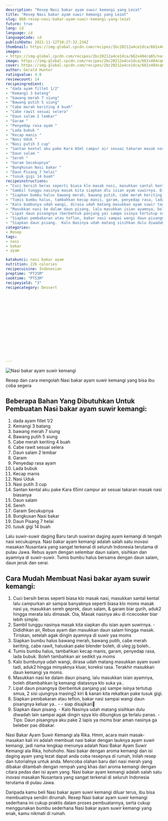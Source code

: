 ```yaml
---
description: "Resep Nasi bakar ayam suwir kemangi yang Lezat"
title: "Resep Nasi bakar ayam suwir kemangi yang Lezat"
slug: 860-resep-nasi-bakar-ayam-suwir-kemangi-yang-lezat
future: true
lang: id
language: id
languageCode: id
publishDate: 2021-11-12T10:27:32.234Z 
thumbnail: https://img-global.cpcdn.com/recipes/2bc20212a4ce1dca/682x484cq65/nasi-bakar-ayam-suwir-kemangi-foto-resep-utama.png
images:
- https://img-global.cpcdn.com/recipes/2bc20212a4ce1dca/682x484cq65/nasi-bakar-ayam-suwir-kemangi-foto-resep-utama.png
image: https://img-global.cpcdn.com/recipes/2bc20212a4ce1dca/682x484cq65/nasi-bakar-ayam-suwir-kemangi-foto-resep-utama.png
cover: https://img-global.cpcdn.com/recipes/2bc20212a4ce1dca/682x484cq65/nasi-bakar-ayam-suwir-kemangi-foto-resep-utama.png
author: Gerald Hunter
ratingvalue: 4.8
reviewcount: 14
recipeingredient:
- "dada ayam fillet 1/2"
- "Kemangi 3 batang"
- "bawang merah 7 siung"
- "Bawang putih 5 siung"
- "Cabe merah keriting 4 buah"
- "Cabe rawit sesuai selera"
- "Daun salam 2 lembar"
- "Garam "
- "Penyedap rasa ayam "
- "Lada bubuk "
- "Kecap manis "
- "Nasi Uduk "
- "Nasi putih 3 cup"
- "Santan kental aku pake Kara 65ml campur air sesuai takaran masak nasi biasanya "
- "Daun salam "
- "Sereh "
- "Garam Secukupnya"
- "Bungkusan Nasi bakar "
- "Daun Pisang 7 helai"
- "tusuk gigi 14 buah"
recipeinstructions:
- "Cuci bersih beras seperti biasa klo masak nasi, masukkan santal kental lalu campurkan air sampai banyaknya seperti biasa klo moms masak nasi ya, masukkan sereh geprek, daun salam, &amp; garam biar gurih, aduk2 hingga merata lalu dimasak. Oia, Masak nasinya aku di ricecooker biar lebih simple."
- "Sambil tunggu nasinya masak kita siapkan dlu isian ayam suwirnya. Dididhkan air, Rebus ayam dan masukkan daun salam hingga masak. Tiriskan, setelah agak dingin ayamnya di suwir yaa moms"
- "Siapkan bumbu halus bawang merah, bawang putih, cabe merah keriting, cabe rawit, haluskan pake blender boleh, di uleg jg boleh.."
- "Tumis bumbu halus, tambahkan kecap manis, garam, penyedap rasa, lada bubuk. Boleh tambahkan air sedikit ya moms"
- "Kalo bumbunya udah wangi, dirasa udah matang masukkan ayam suwir tadi, aduk2 hingga minyaknya kluar, koreksi rasa. Terakhir masukkan daun kemangi ya moms."
- "Masukkan nasi ke dalam daun pisang, lalu masukkan isian ayamnya, boleh ditambahkan lg kemangi diatasnya klo suka ya.."
- "Lipat daun pisangnya (berbentuk panjang ya) sampe isinya tertutup smua, 2 sisi ujungnya masing2 kiri &amp; kanan kita rekatkan pake tusuk gigi."
- "Siapkan pembakaran atau teflon, bakar nasi sampai wangi daun pisangnya keluar ya..   siap disajikan🤤"
- "Siapkan daun pisang.  Kalo Nasinya udah matang sisihkan dulu diwadah lain sampai agak dingin spya klo dibungkus ga terlalu panas. Tips: Daun pisangnya aku pake 2 lapis ya moms biar aman nasinya ga beleber pas dibakar."
categories:
- Resep
tags:
- nasi
- bakar
- ayam

katakunci: nasi bakar ayam 
nutrition: 226 calories
recipecuisine: Indonesian
preptime: "PT25M"
cooktime: "PT53M"
recipeyield: "3"
recipecategory: Dessert


     
    
    
    
    
    
    
    
    
    
    
      
    
---
```



![Nasi bakar ayam suwir kemangi](https://img-global.cpcdn.com/recipes/2bc20212a4ce1dca/682x484cq65/nasi-bakar-ayam-suwir-kemangi-foto-resep-utama.png)

Resep dan cara mengolah  Nasi bakar ayam suwir kemangi yang bisa ibu coba segera

<!--inarticleads1-->

## Beberapa Bahan Yang Dibutuhkan Untuk Pembuatan Nasi bakar ayam suwir kemangi:

1. dada ayam fillet 1/2
1. Kemangi 3 batang
1. bawang merah 7 siung
1. Bawang putih 5 siung
1. Cabe merah keriting 4 buah
1. Cabe rawit sesuai selera
1. Daun salam 2 lembar
1. Garam 
1. Penyedap rasa ayam 
1. Lada bubuk 
1. Kecap manis 
1. Nasi Uduk 
1. Nasi putih 3 cup
1. Santan kental aku pake Kara 65ml campur air sesuai takaran masak nasi biasanya 
1. Daun salam 
1. Sereh 
1. Garam Secukupnya
1. Bungkusan Nasi bakar 
1. Daun Pisang 7 helai
1. tusuk gigi 14 buah

Lalu suwir-suwir daging Baru taruh suwiran daging ayam kemangi di tengah nasi secukupnya. Nasi bakar ayam kemangi adalah salah satu inovasi masakan Nusantara yang sangat terkenal di seluruh Indonesia terutama di pulau Jawa. Rebus ayam dengan selembar daun salam, sisihkan dan ayamnya di suwir-suwir. Tumis bumbu halus bersama dengan daun salam, daun jeruk dan serai. 

<!--inarticleads2-->

## Cara Mudah Membuat Nasi bakar ayam suwir kemangi:

1. Cuci bersih beras seperti biasa klo masak nasi, masukkan santal kental lalu campurkan air sampai banyaknya seperti biasa klo moms masak nasi ya, masukkan sereh geprek, daun salam, &amp; garam biar gurih, aduk2 hingga merata lalu dimasak. Oia, Masak nasinya aku di ricecooker biar lebih simple.
1. Sambil tunggu nasinya masak kita siapkan dlu isian ayam suwirnya. - Dididhkan air, Rebus ayam dan masukkan daun salam hingga masak. Tiriskan, setelah agak dingin ayamnya di suwir yaa moms
1. Siapkan bumbu halus bawang merah, bawang putih, cabe merah keriting, cabe rawit, haluskan pake blender boleh, di uleg jg boleh..
1. Tumis bumbu halus, tambahkan kecap manis, garam, penyedap rasa, lada bubuk. Boleh tambahkan air sedikit ya moms
1. Kalo bumbunya udah wangi, dirasa udah matang masukkan ayam suwir tadi, aduk2 hingga minyaknya kluar, koreksi rasa. Terakhir masukkan daun kemangi ya moms.
1. Masukkan nasi ke dalam daun pisang, lalu masukkan isian ayamnya, boleh ditambahkan lg kemangi diatasnya klo suka ya..
1. Lipat daun pisangnya (berbentuk panjang ya) sampe isinya tertutup smua, 2 sisi ujungnya masing2 kiri &amp; kanan kita rekatkan pake tusuk gigi.
1. Siapkan pembakaran atau teflon, bakar nasi sampai wangi daun pisangnya keluar ya..  -  - siap disajikan🤤
1. Siapkan daun pisang.  - Kalo Nasinya udah matang sisihkan dulu diwadah lain sampai agak dingin spya klo dibungkus ga terlalu panas. - Tips: Daun pisangnya aku pake 2 lapis ya moms biar aman nasinya ga beleber pas dibakar.


Nasi Bakar Ayam Suwir Kemangi ala Rika. Hmm, acara main masak-masakan kali ini adalah membuat nasi bakar dengan lauknya ayam suwir kemangi, jadi nama lengkap menunya adalah Nasi Bakar Ayam Suwir Kemangi ala Rika, hohohoho. Nasi bakar dengan aroma kemangi dan isi daging ayam yang lezat dapat anda coba resepnya di rumah, Inilah resep dan tutorialnya untuk anda. Mencoba olahan baru dari nasi merah yang dibakar ditambah dengan rempah yang khas dari aroma kemangi dengan citara pedas dan isi ayam yang. Nasi bakar ayam kemangi adalah salah satu inovasi masakan Nusantara yang sangat terkenal di seluruh Indonesia terutama di pulau Jawa. 

Daripada kamu beli  Nasi bakar ayam suwir kemangi  diluar terus, ibu  bisa membuatnya sendiri dirumah. Resep  Nasi bakar ayam suwir kemangi  sederhana ini cukup praktis dalam proses pembuatannya, serta cukup menggunakan bumbu sederhana  Nasi bakar ayam suwir kemangi  yang enak, kamu nikmati di rumah.
